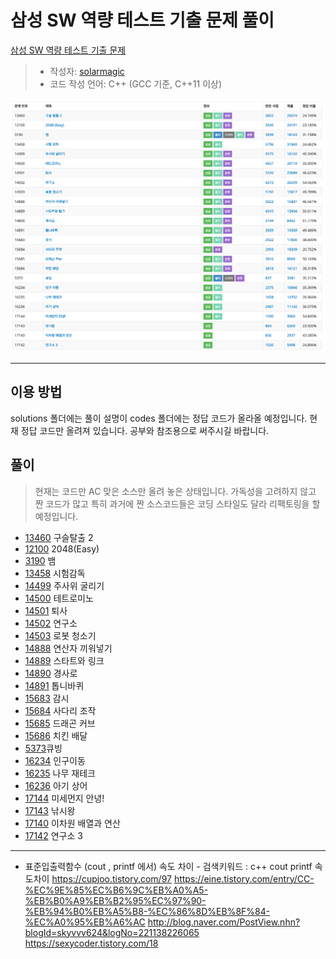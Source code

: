 # 삼성 SW 역량 테스트 기출 문제 풀이

[삼성 SW 역량 테스트 기출 문제](https://www.acmicpc.net/workbook/view/1152)

> - 작성자: [solarmagic](https://www.acmicpc.net/user/solarmagic)
> - 코드 작성 언어: C++ (GCC 기준, C++11 이상)

![AllSolve](./images/allsolve.png)

---

## 이용 방법

solutions 폴더에는 풀이 설명이 codes 폴더에는 정답 코드가 올라올 예정입니다.
현재 정답 코드만 올려져 있습니다. 공부와 참조용으로 써주시길 바랍니다.

## 풀이

> 현재는 코드만 AC 맞은 소스만 올려 놓은 상태입니다.
> 가독성을 고려하지 않고 짠 코드가 많고 특히 과거에 짠 소스코드들은 코딩 스타일도 달라 리팩토링을 할 예정입니다.

- [13460](https://www.acmicpc.net/problem/13460) 구슬탈출 2
- [12100](https://www.acmicpc.net/problem/12100) 2048(Easy)
- [3190](https://www.acmicpc.net/problem/3190) 뱀
- [13458](https://www.acmicpc.net/problem/13458) 시험감독
- [14499](https://www.acmicpc.net/problem/1499) 주사위 굴리기
- [14500](https://www.acmicpc.net/problem/14500) 테트로미노
- [14501](https://www.acmicpc.net/problem/14501) 퇴사
- [14502](https://www.acmicpc.net/problem/14502) 연구소
- [14503](https://www.acmicpc.net/problem/14503) 로봇 청소기
- [14888](https://www.acmicpc.net/problem/14888) 연산자 끼워넣기
- [14889](https://www.acmicpc.net/problem/14889) 스타트와 링크
- [14890](https://www.acmicpc.net/problem/14890) 경사로
- [14891](https://www.acmicpc.net/problem/14891) 톱니바퀴
- [15683](https://www.acmicpc.net/problem/15683) 감시
- [15684](https://www.acmicpc.net/problem/15684) 사다리 조작
- [15685](https://www.acmicpc.net/problem/15685) 드래곤 커브
- [15686](https://www.acmicpc.net/problem/15686) 치킨 배달
- [5373](https://www.acmicpc.net/problem/5373)큐빙
- [16234](https://www.acmicpc.net/problem/16234) 인구이동
- [16235](https://www.acmicpc.net/problem/16235) 나무 재테크
- [16236](https://www.acmicpc.net/problem/16236) 아기 상어
- [17144](https://www.acmicpc.net/problem/17144) 미세먼지 안녕!
- [17143](https://www.acmicpc.net/problem/17143) 낚시왕
- [17140](https://www.acmicpc.net/problem/17140) 이차원 배열과 연산
- [17142](https://www.acmicpc.net/problem/17142) 연구소 3

---

 * 표준입출력함수 (cout , printf 에서) 속도 차이  -  검색키워드 : c++ cout printf 속도차이
    https://cupjoo.tistory.com/97
    https://eine.tistory.com/entry/CC-%EC%9E%85%EC%B6%9C%EB%A0%A5-%EB%B0%A9%EB%B2%95%EC%97%90-%EB%94%B0%EB%A5%B8-%EC%86%8D%EB%8F%84-%EC%A0%95%EB%A6%AC
    http://blog.naver.com/PostView.nhn?blogId=skyvvv624&logNo=221138226065
    https://sexycoder.tistory.com/18
